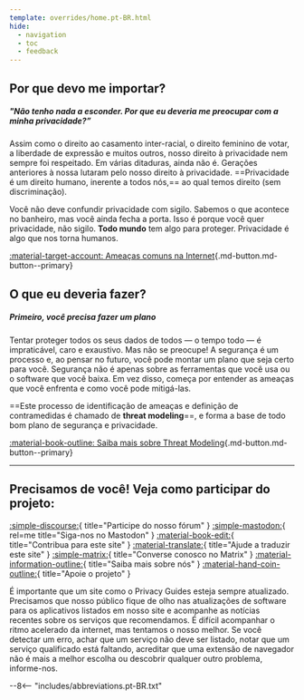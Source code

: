 ```yaml
---
template: overrides/home.pt-BR.html
hide:
  - navigation
  - toc
  - feedback
---
```


<!-- markdownlint-disable-next-line -->
## Por que devo me importar?

##### "Não tenho nada a esconder. Por que eu deveria me preocupar com a minha privacidade?”

Assim como o direito ao casamento inter-racial, o direito feminino de votar, a liberdade de expressão e muitos outros, nosso direito à privacidade nem sempre foi respeitado. Em várias ditaduras, ainda não é. Gerações anteriores à nossa lutaram pelo nosso direito à privacidade. ==Privacidade é um direito humano, inerente a todos nós,== ao qual temos direito (sem discriminação).

Você não deve confundir privacidade com sigilo. Sabemos o que acontece no banheiro, mas você ainda fecha a porta. Isso é porque você quer privacidade, não sigilo. **Todo mundo** tem algo para proteger. Privacidade é algo que nos torna humanos.

[:material-target-account: Ameaças comuns na Internet](basics/common-threats.md ""){.md-button.md-button--primary}

## O que eu deveria fazer?

##### Primeiro, você precisa fazer um plano

Tentar proteger todos os seus dados de todos — o tempo todo — é impraticável, caro e exaustivo. Mas não se preocupe! A segurança é um processo e, ao pensar no futuro, você pode montar um plano que seja certo para você. Segurança não é apenas sobre as ferramentas que você usa ou o software que você baixa. Em vez disso, começa por entender as ameaças que você enfrenta e como você pode mitigá-las.

==Este processo de identificação de ameaças e definição de contramedidas é chamado de **threat modeling**==, e forma a base de todo bom plano de segurança e privacidade.

[:material-book-outline: Saiba mais sobre Threat Modeling](basics/threat-modeling.md ""){.md-button.md-button--primary}

---

## Precisamos de você! Veja como participar do projeto:

[:simple-discourse:](https://discuss.privacyguides.net/){ title="Participe do nosso fórum" }
[:simple-mastodon:](https://mastodon.neat.computer/@privacyguides){ rel=me title="Siga-nos no Mastodon" }
[:material-book-edit:](https://github.com/privacyguides/privacyguides.org){ title="Contribua para este site" }
[:material-translate:](https://matrix.to/#/#pg-i18n:aragon.sh){ title="Ajude a traduzir este site" }
[:simple-matrix:](https://matrix.to/#/#privacyguides:matrix.org){ title="Converse conosco no Matrix" }
[:material-information-outline:](about/index.md){ title="Saiba mais sobre nós" }
[:material-hand-coin-outline:](about/donate.md){ title="Apoie o projeto" }

É importante que um site como o Privacy Guides esteja sempre atualizado. Precisamos que nosso público fique de olho nas atualizações de software para os aplicativos listados em nosso site e acompanhe as notícias recentes sobre os serviços que recomendamos. É difícil acompanhar o ritmo acelerado da internet, mas tentamos o nosso melhor. Se você detectar um erro, achar que um serviço não deve ser listado, notar que um serviço qualificado está faltando, acreditar que uma extensão de navegador não é mais a melhor escolha ou descobrir qualquer outro problema, informe-nos.

--8<-- "includes/abbreviations.pt-BR.txt"
